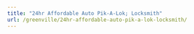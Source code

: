 ```yaml
---
title: "24hr Affordable Auto Pik-A-Lok; Locksmith"
url: /greenville/24hr-affordable-auto-pik-a-lok-locksmith/
---
```

